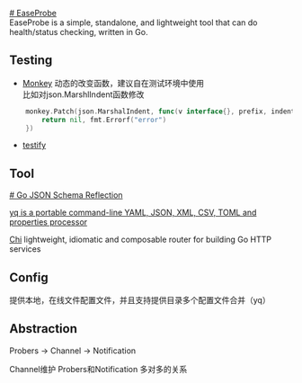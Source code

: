 
[# EaseProbe](https://github.com/megaease/easeprobe)  
EaseProbe is a simple, standalone, and lightweight tool that can do health/status checking, written in Go.

## Testing

- [Monkey](https://github.com/bouk/monkey) 动态的改变函数，建议自在测试环境中使用  
比如对json.MarshlIndent函数修改

```go
	monkey.Patch(json.MarshalIndent, func(v interface{}, prefix, indent string) ([]byte, error) {
		return nil, fmt.Errorf("error")
	})
```

- [testify](https://github.com/stretchr/testify)

## Tool

[# Go JSON Schema Reflection](https://github.com/invopop/jsonschema)

[yq is a portable command-line YAML, JSON, XML, CSV, TOML and properties processor](https://github.com/mikefarah/yq)

[Chi](https://github.com/go-chi/chi) lightweight, idiomatic and composable router for building Go HTTP services

## Config

提供本地，在线文件配置文件，并且支持提供目录多个配置文件合并（yq）

## Abstraction

Probers -> Channel -> Notification  

Channel维护 Probers和Notification 多对多的关系


